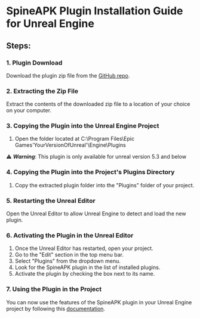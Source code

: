 # SpineAPK Plugin Installation Guide for Unreal Engine

## Steps:

### 1. Plugin Download

Download the plugin zip file from the [GitHub repo](https://github.com/Shorssaud/ExampleGamesSpine/releases).

### 2. Extracting the Zip File

Extract the contents of the downloaded zip file to a location of your choice on your computer.

### 3. Copying the Plugin into the Unreal Engine Project

1. Open the folder located at C:\Program Files\Epic Games\'YourVersionOfUnreal'\Engine\Plugins

⚠️ ***Warning***: This plugin is only available for unreal version 5.3 and below

### 4. Copying the Plugin into the Project's Plugins Directory

1. Copy the extracted plugin folder into the "Plugins" folder of your project.

### 5. Restarting the Unreal Editor

Open the Unreal Editor to allow Unreal Engine to detect and load the new plugin.

### 6. Activating the Plugin in the Unreal Editor

1. Once the Unreal Editor has restarted, open your project.
2. Go to the "Edit" section in the top menu bar.
3. Select "Plugins" from the dropdown menu.
4. Look for the SpineAPK plugin in the list of installed plugins.
5. Activate the plugin by checking the box next to its name.

### 7. Using the Plugin in the Project

You can now use the features of the SpineAPK plugin in your Unreal Engine project by following this [documentation](https://github.com/Shorssaud/ExampleGamesSpine/blob/main/UnrealGame/Documentation/UnrealPluginDocumentation.md).
